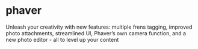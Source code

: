 # phaver
Unleash your creativity with new features: multiple frens tagging, improved photo attachments, streamlined UI, Phaver’s own camera function, and a new photo editor - all to level up your content
